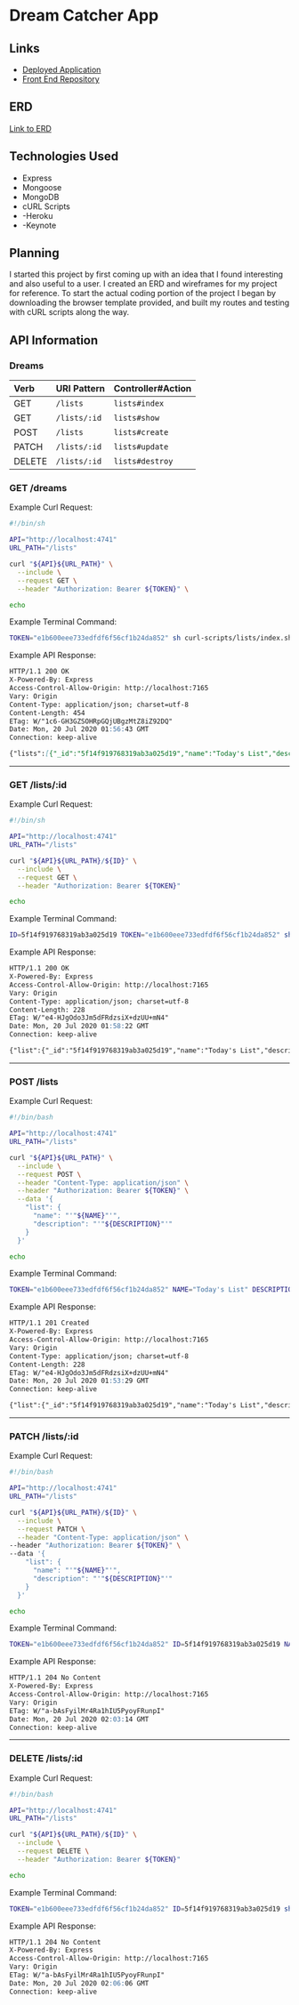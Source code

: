 # Dream Catcher App


## Links
- [Deployed Application]()
- [Front End Repository]()

## ERD
[Link to ERD](https://imgur.com/7zF90Yf)

## Technologies Used
- Express
- Mongoose
- MongoDB
- cURL Scripts
- -Heroku
- -Keynote

## Planning
I started this project by first coming up with an idea that I found interesting and also useful to a user. I created an ERD and wireframes for my project for reference. To start the actual coding portion of the project I began by downloading the browser template provided, and built my routes and testing with cURL scripts along the way. 


## API Information
### Dreams
| Verb   | URI Pattern  | Controller#Action  |
|:-------|:-------------|:-------------------|
| GET    | `/lists`     | `lists#index`  |
| GET    | `/lists/:id` | `lists#show`   |
| POST   | `/lists`     | `lists#create` |
| PATCH  | `/lists/:id` | `lists#update` |
| DELETE | `/lists/:id` | `lists#destroy` |


### GET /dreams
Example Curl Request:
```sh
#!/bin/sh

API="http://localhost:4741"
URL_PATH="/lists"

curl "${API}${URL_PATH}" \
  --include \
  --request GET \
  --header "Authorization: Bearer ${TOKEN}" \

echo

```

Example Terminal Command:
```sh
TOKEN="e1b600eee733edfdf6f56cf1b24da852" sh curl-scripts/lists/index.sh
```

Example API Response:
```md
HTTP/1.1 200 OK
X-Powered-By: Express
Access-Control-Allow-Origin: http://localhost:7165
Vary: Origin
Content-Type: application/json; charset=utf-8
Content-Length: 454
ETag: W/"1c6-GH3GZSOHRpGQjUBgzMtZ8iZ92DQ"
Date: Mon, 20 Jul 2020 01:56:43 GMT
Connection: keep-alive

{"lists":[{"_id":"5f14f919768319ab3a025d19","name":"Today's List","description":"Sunday 7-19-20","owner":"5f14f836768319ab3a025d18","items":[],"createdAt":"2020-07-20T01:53:29.177Z","updatedAt":"2020-07-20T01:53:29.177Z","__v":0},{"_id":"5f14f98f768319ab3a025d1a","name":"Tomorrow's List","description":"Sunday 7-20-20","owner":"5f14f836768319ab3a025d18","items":[],"createdAt":"2020-07-20T01:55:27.991Z","updatedAt":"2020-07-20T01:55:27.991Z","__v":0}]}
```

---
### GET /lists/:id
Example Curl Request:
```sh
#!/bin/sh

API="http://localhost:4741"
URL_PATH="/lists"

curl "${API}${URL_PATH}/${ID}" \
  --include \
  --request GET \
  --header "Authorization: Bearer ${TOKEN}"

echo
```

Example Terminal Command:
```sh
ID=5f14f919768319ab3a025d19 TOKEN="e1b600eee733edfdf6f56cf1b24da852" sh curl-scripts/lists/show.sh
```

Example API Response:
```md
HTTP/1.1 200 OK
X-Powered-By: Express
Access-Control-Allow-Origin: http://localhost:7165
Vary: Origin
Content-Type: application/json; charset=utf-8
Content-Length: 228
ETag: W/"e4-HJgOdo3Jm5dFRdzsiX+dzUU+mN4"
Date: Mon, 20 Jul 2020 01:58:22 GMT
Connection: keep-alive

{"list":{"_id":"5f14f919768319ab3a025d19","name":"Today's List","description":"Sunday 7-19-20","owner":"5f14f836768319ab3a025d18","items":[],"createdAt":"2020-07-20T01:53:29.177Z","updatedAt":"2020-07-20T01:53:29.177Z","__v":0}}
```

---
### POST /lists
Example Curl Request:

```sh
#!/bin/bash

API="http://localhost:4741"
URL_PATH="/lists"

curl "${API}${URL_PATH}" \
  --include \
  --request POST \
  --header "Content-Type: application/json" \
  --header "Authorization: Bearer ${TOKEN}" \
  --data '{
    "list": {
      "name": "'"${NAME}"'",
      "description": "'"${DESCRIPTION}"'"
    }
  }'

echo
```

Example Terminal Command:
```sh
TOKEN="e1b600eee733edfdf6f56cf1b24da852" NAME="Today's List" DESCRIPTION="Sunday 7-19-20" sh curl-scripts/lists/create.sh
```

Example API Response:
```md
HTTP/1.1 201 Created
X-Powered-By: Express
Access-Control-Allow-Origin: http://localhost:7165
Vary: Origin
Content-Type: application/json; charset=utf-8
Content-Length: 228
ETag: W/"e4-HJgOdo3Jm5dFRdzsiX+dzUU+mN4"
Date: Mon, 20 Jul 2020 01:53:29 GMT
Connection: keep-alive

{"list":{"_id":"5f14f919768319ab3a025d19","name":"Today's List","description":"Sunday 7-19-20","owner":"5f14f836768319ab3a025d18","items":[],"createdAt":"2020-07-20T01:53:29.177Z","updatedAt":"2020-07-20T01:53:29.177Z","__v":0}}
```

---
### PATCH /lists/:id
Example Curl Request:
```sh
#!/bin/bash

API="http://localhost:4741"
URL_PATH="/lists"

curl "${API}${URL_PATH}/${ID}" \
  --include \
  --request PATCH \
  --header "Content-Type: application/json" \
--header "Authorization: Bearer ${TOKEN}" \
--data '{
    "list": {
      "name": "'"${NAME}"'",
      "description": "'"${DESCRIPTION}"'"
    }
  }'

echo
```

Example Terminal Command:
```sh
TOKEN="e1b600eee733edfdf6f56cf1b24da852" ID=5f14f919768319ab3a025d19 NAME="Yesterday's List" DESCRIPTION="Saturday 7-18-20" sh curl-scripts/lists/update.sh
```

Example API Response:
```md
HTTP/1.1 204 No Content
X-Powered-By: Express
Access-Control-Allow-Origin: http://localhost:7165
Vary: Origin
ETag: W/"a-bAsFyilMr4Ra1hIU5PyoyFRunpI"
Date: Mon, 20 Jul 2020 02:03:14 GMT
Connection: keep-alive
```

---
### DELETE /lists/:id
Example Curl Request:
```sh
#!/bin/bash

API="http://localhost:4741"
URL_PATH="/lists"

curl "${API}${URL_PATH}/${ID}" \
  --include \
  --request DELETE \
  --header "Authorization: Bearer ${TOKEN}"

echo
```

Example Terminal Command:
```sh
TOKEN="e1b600eee733edfdf6f56cf1b24da852" ID=5f14f919768319ab3a025d19 sh curl-scripts/lists/destroy.sh
```

Example API Response:
```md
HTTP/1.1 204 No Content
X-Powered-By: Express
Access-Control-Allow-Origin: http://localhost:7165
Vary: Origin
ETag: W/"a-bAsFyilMr4Ra1hIU5PyoyFRunpI"
Date: Mon, 20 Jul 2020 02:06:06 GMT
Connection: keep-alive
```

